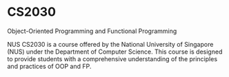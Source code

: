 # CS2030
Object-Oriented Programming and Functional Programming 

NUS CS2030 is a course offered by the National University of Singapore (NUS) under the Department of Computer Science. 
This course is designed to provide students with a comprehensive understanding of the principles and practices of OOP and FP.
